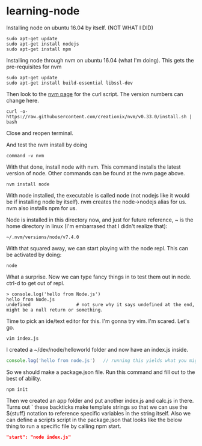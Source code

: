 # learning-node

Installing node on ubuntu 16.04 by itself. (NOT WHAT I DID)
```console
sudo apt-get update
sudo apt-get install nodejs
sudo apt-get install npm
```

Installing node through nvm on ubuntu 16.04 (what I'm doing). 
This gets the pre-requisites for nvm
```console
sudo apt-get update
sudo apt-get install build-essential libssl-dev
```

Then look to the [nvm page](https://github.com/creationix/nvm) for the curl script. The version numbers can change here.
```console
curl -o- https://raw.githubusercontent.com/creationix/nvm/v0.33.0/install.sh | bash
```
Close and reopen terminal.

And test the nvm install by doing
```console
command -v nvm
```

With that done, install node with nvm. This command installs the latest version of node. Other commands can be found at the nvm page above.
```console
nvm install node
```

With node installed, the executable is called node (not nodejs like it would be if installing node by itself). nvm creates the node->nodejs alias for us. nvm also installs npm for us.


Node is installed in this directory now, and just for future reference, ~ is the home directory in linux (I'm embarrased that I didn't realize that):
```console
~/.nvm/versions/node/v7.4.0
```


With that squared away, we can start playing with the node repl. This can be activated by doing:
```console
node
```

What a surprise. Now we can type fancy things in to test them out in node. ctrl-d to get out of repl.
```console
> console.log('hello from Node.js')
hello from Node.js  
undefined                 # not sure why it says undefined at the end, might be a null return or something.
```

Time to pick an ide/text editor for this. I'm gonna try vim. I'm scared. Let's go.
```console
vim index.js
```

I created a ~/dev/node/helloworld folder and now have an index.js inside.
```javascript
console.log('hello from node.js')   // running this yields what you might expect
```

So we should make a package.json file. Run this command and fill out to the best of ability.
```console
npm init
```


Then we created an app folder and put another index.js and calc.js in there. Turns out \` these backticks make template strings so that we can use the ${stuff} notation to reference specific variables in the string itself. Also we  can define a scripts script in the package.json that looks like the below thing to run a specific file by calling npm start.
```json
"start": "node index.js"
```

